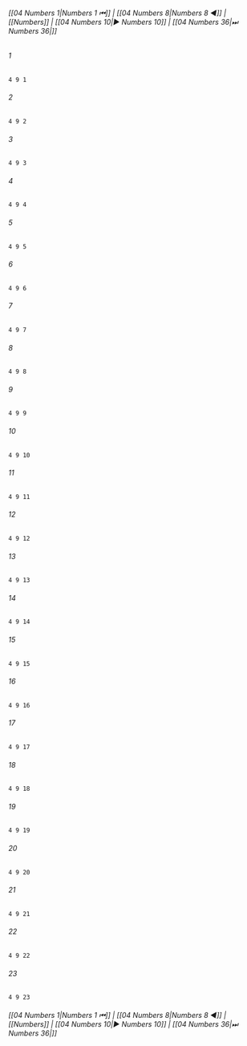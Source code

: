 
###### [[04 Numbers 1|Numbers 1 ⏮]] | [[04 Numbers 8|Numbers 8 ◀]] | [[Numbers]] | [[04 Numbers 10|▶ Numbers 10]] | [[04 Numbers 36|⏭ Numbers 36|]]

###### 1
``` verse
4 9 1 
```
###### 2
``` verse
4 9 2 
```
###### 3
``` verse
4 9 3 
```
###### 4
``` verse
4 9 4 
```
###### 5
``` verse
4 9 5 
```
###### 6
``` verse
4 9 6 
```
###### 7
``` verse
4 9 7 
```
###### 8
``` verse
4 9 8 
```
###### 9
``` verse
4 9 9 
```
###### 10
``` verse
4 9 10 
```
###### 11
``` verse
4 9 11 
```
###### 12
``` verse
4 9 12 
```
###### 13
``` verse
4 9 13 
```
###### 14
``` verse
4 9 14 
```
###### 15
``` verse
4 9 15 
```
###### 16
``` verse
4 9 16 
```
###### 17
``` verse
4 9 17 
```
###### 18
``` verse
4 9 18 
```
###### 19
``` verse
4 9 19 
```
###### 20
``` verse
4 9 20 
```
###### 21
``` verse
4 9 21 
```
###### 22
``` verse
4 9 22 
```
###### 23
``` verse
4 9 23 
```

###### [[04 Numbers 1|Numbers 1 ⏮]] | [[04 Numbers 8|Numbers 8 ◀]] | [[Numbers]] | [[04 Numbers 10|▶ Numbers 10]] | [[04 Numbers 36|⏭ Numbers 36|]]

